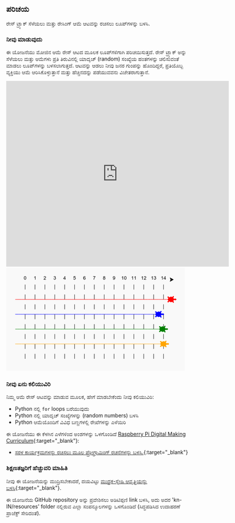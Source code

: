 ## ಪರಿಚಯ

ರೇಸ್ ಟ್ರ್ಯಾಕ್ ಸೆಳೆಯಲು ಮತ್ತು ರೇಸಿಂಗ್ ಆಮೆ ಆಟವನ್ನು ರಚಿಸಲು ಲೂಪ್‌ಗಳನ್ನು ಬಳಸಿ.

### ನೀವು ಮಾಡುವುದು

ಈ ಯೋಜನೆಯು ಮೋಜಿನ ಆಮೆ ರೇಸ್ ಆಟದ ಮೂಲಕ ಲೂಪ್‌ಗಳಿಗಾಗಿ ಪರಿಚಯಿಸುತ್ತದೆ. ರೇಸ್ ಟ್ರ್ಯಾಕ್ ಅನ್ನು ಸೆಳೆಯಲು ಮತ್ತು ಆಮೆಗಳು ಪ್ರತಿ ತಿರುವಿನಲ್ಲಿ ಯಾದೃಚ್ (random) ಸಂಖ್ಯೆಯ ಹಂತಗಳನ್ನು ಚಲಿಸುವಂತೆ ಮಾಡಲು ಲೂಪ್‌ಗಳನ್ನು ಬಳಸಲಾಗುತ್ತದೆ. ಆಟವನ್ನು ಆಡಲು ನೀವು ಜನರ ಗುಂಪನ್ನು ಹೊಂದಿದ್ದರೆ, ಪ್ರತಿಯೊಬ್ಬ ವ್ಯಕ್ತಿಯು ಆಮೆ ಆರಿಸಿಕೊಳ್ಳುತ್ತಾನೆ ಮತ್ತು ಹೆಚ್ಚಿನದನ್ನು ಪಡೆಯುವವನು ವಿಜೇತರಾಗುತ್ತಾನೆ.

<div class="trinket">
  <iframe src="https://trinket.io/embed/python/9339862606?outputOnly=true&start=result" width="600" height="500" frameborder="0" marginwidth="0" marginheight="0" allowfullscreen>
  </iframe>
  <img src="images/race-finished.png">
</div>

### ನೀವು ಏನು ಕಲಿಯುವಿರಿ

ನಿಮ್ಮ ಆಮೆ ರೇಸ್ ಆಟವನ್ನು ಮಾಡುವ ಮೂಲಕ, ಹೇಗೆ ಮಾಡಬೇಕೆಂದು ನೀವು ಕಲಿಯುವಿರಿ:

+ Python ನಲ್ಲಿ `for` loops ಬರೆಯುವುದು
+ Python ನಲ್ಲಿ ಯಾದೃಚ್ ಸಂಖ್ಯೆಗಳನ್ನು (random numbers) ಬಳಸಿ
+ Python ಆಮೆಯೊಂದಿಗೆ ವಿವಿಧ ಬಣ್ಣಗಳಲ್ಲಿ ರೇಖೆಗಳನ್ನು ಎಳೆಯಿರಿ

ಈ ಯೋಜನೆಯು ಈ ಕೆಳಗಿನ ಎಳೆಗಳಿಂದ ಅಂಶಗಳನ್ನು ಒಳಗೊಂಡಿದೆ [Raspberry Pi Digital Making Curriculum](https://rpf.io/curriculum){:target="_blank"}:

+ [ಸರಳ ಕಾರ್ಯಕ್ರಮಗಳನ್ನು ರಚಿಸಲು ಮೂಲ ಪ್ರೋಗ್ರಾಮಿಂಗ್ ರಚನೆಗಳನ್ನು ಬಳಸಿ.](https://www.raspberrypi.org/curriculum/programming/creator/){:target="_blank"}

### ಶಿಕ್ಷಣತಜ್ಞರಿಗೆ ಹೆಚ್ಚುವರಿ ಮಾಹಿತಿ

ನೀವು ಈ ಯೋಜನೆಯನ್ನು ಮುದ್ರಿಸಬೇಕಾದರೆ, ದಯವಿಟ್ಟು [ಮುದ್ರಕ-ಸ್ನೇಹಿ ಆವೃತ್ತಿಯನ್ನು ಬಳಸಿ](https://projects.raspberrypi.org/kn-IN/projects/turtle-race/print){:target="_blank"}.

ಈ ಯೋಜನೆಯ GitHub repository ಅನ್ನು ಪ್ರವೇಶಿಸಲು ಅಡಿಟಿಪ್ಪಣಿ link ಬಳಸಿ, ಅದು ಅದರ 'kn-IN/resources' folder ನಲ್ಲಿರುವ ಎಲ್ಲಾ ಸಂಪನ್ಮೂಲಗಳನ್ನು ಒಳಗೊಂಡಿದೆ (ಸಿದ್ಧಪಡಿಸಿದ ಉದಾಹರಣೆ ಪ್ರಾಜೆಕ್ಟ್ ಸೇರಿದಂತೆ).